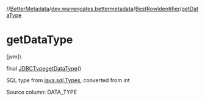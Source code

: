 //[BetterMetadata](../../../index.md)/[dev.warrengates.bettermetadata](../index.md)/[BestRowIdentifier](index.md)/[getDataType](get-data-type.md)

# getDataType

[jvm]\

final [JDBCType](https://docs.oracle.com/javase/8/docs/api/java/sql/JDBCType.html)[getDataType](get-data-type.md)()

SQL type from [java.sql.Types](https://docs.oracle.com/javase/8/docs/api/java/sql/Types.html), converted from int

Source column: DATA_TYPE

